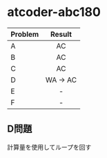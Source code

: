 # atcoder-abc180

| Problem | Result |
| :--- | :---: |
| A | AC |
| B | AC |
| C | AC |
| D | WA -> AC |
| E | - |
| F | - |

## D問題
計算量を使用してループを回す
